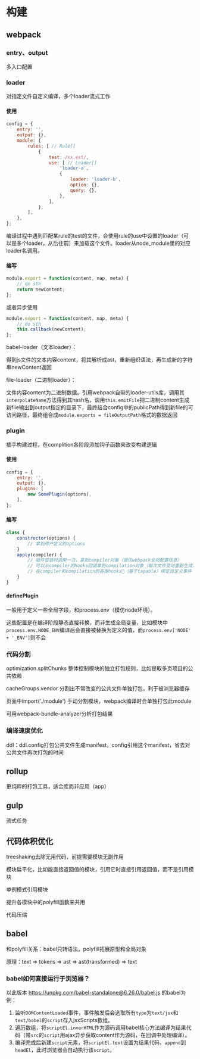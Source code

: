 
# 构建

## webpack

### entry、output

多入口配置

### loader

对指定文件自定义编译，多个loader流式工作

#### 使用

```js
config = {
	entry: '',
	output: {},
	module: {
		rules: [ // Rule[]
			{
				test: /xx.ext/,
				use: [ // Loader[]
					'loader-a',
					{
						loader: 'loader-b',
						option: {},
						query: {},
					},
				],
			},
		],
	},
};
```

编译过程中遇到匹配某rule的test的文件，会使用rule的use中设置的loader（可以是多个loader，从后往前）来加载这个文件。loader从node_module里的对应loader名调用。

#### 编写

```js
module.export = function(content, map, meta) { 
	// do sth
	return newContent;
};
```

或者异步使用
	
```js
module.export = function(content, map, meta) { 
	// do sth
	this.callback(newContent);
};
```
babel-loader（文本loader）：

得到js文件的文本内容content，将其解析成ast，重新组织语法，再生成新的字符串newContent返回

file-loader（二进制loader）：

文件内容content为二进制数据。引用webpack自带的loader-utils库，调用其`interpolateName`方法得到其hash名，调用`this.emitFile`把二进制content生成新file输出到output指定的目录下，最终结合config中的publicPath得到新file的可访问路径，最终组合成`module.exports = fileOutputPath`格式的数据返回

### plugin

插手构建过程，在complition各阶段添加钩子函数来改变构建逻辑


#### 使用

```js
config = {
	entry: '',
	output: {},
	plugins: [
		new SomePlugin(options),
	],
};
```

#### 编写

```js
class {
	constructor(options) {
		// 拿到用户定义的options
	}
	apply(compiler) {
		// 插件安装时调用一次，拿到compiler对象（提供webpack全局配置信息）
		// 可以从compiler的hooks回调拿到compilation对象（每次文件变动重新生成，提供本次资源相关信息）
		// 在compiler和compilation的各类hooks（基于tapable）绑定自定义事件
	}			
}
```
	
#### definePlugin

一般用于定义一些全局字段，和process.env（模仿node环境）。

这些配置是在编译阶段静态直接转换，而非生成全局变量，比如模块中`process.env.NODE_ENV`编译后会直接被替换为定义的值，而`process.env['NODE' + '_ENV']`则不会


### 代码分割

optimization.splitChunks 整体控制模块的独立打包规则，比如提取多页项目的公共依赖

cacheGroups.vendor 分割出不常改变的公共文件单独打包，利于被浏览器缓存

页面中import('./module') 手动分割模块，webpack编译时会单独打包此module

可用webpack-bundle-analyzer分析打包结果

### 编译速度优化

ddl：ddl.config打包公共文件生成manifest，config引用这个manifest，省去对公共文件再次打包的时间

## rollup

更纯粹的打包工具，适合库而非应用（app）

## gulp

流式任务

## 代码体积优化

treeshaking去除无用代码，前提需要模块无副作用

模块扁平化，比如能直接返回值的模块，引用它时直接引用返回值，而不是引用模块

单例模式引用模块

提升各模块中的polyfill函数来共用

代码压缩


## babel

和polyfill关系：babel只转语法，polyfill拓展原型和全局对象

原理：text => tokens => ast => ast(transformed) => text

### babel如何直接运行于浏览器？

以此版本 https://unpkg.com/babel-standalone@6.26.0/babel.js 的babel为例：

1. 监听`DOMContentLoaded`事件，事件触发后会选取所有`type`为`text/jsx`和`text/babel`的`script`存入jsxScripts数组。
2. 遍历数组，将`scriptEl.innerHTML`作为源码调用babel核心方法编译为结果代码（带`src`的`script`用ajax异步获取content作为源码，在回调中处理编译）。
3. 编译完成后新建`script`元素，将`scriptEl.text`设置为结果代码，`append`到`headEl`，此时浏览器会自动执行该`script`。

